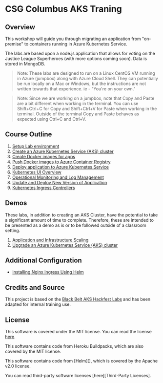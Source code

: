 # CSG Columbus AKS Traning

## Overview

This workshop will guide you through migrating an application from "on-premise" to containers running in Azure Kubernetes Service.

The labs are based upon a node.js application that allows for voting on the Justice League Superheroes (with more options coming soon). Data is stored in MongoDB.

> Note: These labs are designed to run on a Linux CentOS VM running in Azure (jumpbox) along with Azure Cloud Shell. They can potentially be run locally on a Mac or Windows, but the instructions are not written towards that experience. ie - "You're on your own."

> Note: Since we are working on a jumpbox, note that Copy and Paste are a bit different when working in the terminal. You can use Shift+Ctrl+C for Copy and Shift+Ctrl+V for Paste when working in the terminal. Outside of the terminal Copy and Paste behaves as expected using Ctrl+C and Ctrl+V.

## Course Outline

1. [Setup Lab environment](labs/day1-labs/00-lab-environment.md)
2. [Create an Azure Kubernetes Service (AKS) cluster](labs/day1-labs/03-create-aks-cluster.md)
3. [Create Docker images for apps](labs/day1-labs/02-dockerize-apps.md)
4. [Push Docker images to Azure Container Registry](labs/day1-labs/02.01-deploy-docker-img-acr.md)
5. [Deploy application to Azure Kubernetes Service](labs/day1-labs/04-deploy-app-aks.md)
6. [Kubernetes UI Overview](labs/day1-labs/05-kubernetes-ui.md)
7. [Operational Monitoring and Log Management](labs/day1-labs/06-monitoring-k8s.md)
8. [Update and Deploy New Version of Application](labs/day1-labs/09-update-application.md)
9. [Kubernetes Ingress Controllers](labs/day2-labs/ingress-controller.md)

## Demos

These labs, in addition to creating an AKS Cluster, have the potential to take a significant amount of time to complete. Therefore, these are intended to be presented as a demo as is or to be followed outside of a classroom setting.

1. [Application and Infrastructure Scaling](labs/day1-labs/07-cluster-scaling.md)
2. [Upgrade an Azure Kubernetes Service (AKS) cluster](labs/day1-labs/10-cluster-upgrading.md)

## Additional Configuration

* [Installing Nginx Ingress Using Helm](labs/day2-labs/helm-install-ingress.md)

## Credits and Source

This project is based on the [Black Belt AKS Hackfest Labs](https://github.com/Azure/blackbelt-aks-hackfest) and has been adapted for internal training use.

## License

This software is covered under the MIT license. You can read the license [here](LICENSE).

This software contains code from Heroku Buildpacks, which are also covered by the MIT license.

This software contains code from [Helm][], which is covered by the Apache v2.0 license.

You can read third-party software licenses [here][Third-Party Licenses].
